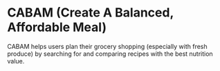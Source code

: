 # CABAM (Create A Balanced, Affordable Meal)

CABAM helps users plan their grocery shopping (especially with fresh produce) by searching for and comparing recipes with the best nutrition value. 
